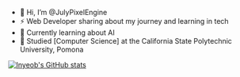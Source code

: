 - 👋 Hi, I’m @JulyPixelEngine
- ⚡ Web Developer sharing about my journey and learning in tech <br/>
- 👀 Currently learning about AI <br/>
- 🌱 Studied [Computer Science] at the California State Polytechnic University, Pomona <br/>


<!---
JulyPixelEngine/JulyPixelEngine is a ✨ special ✨ repository because its `README.md` (this file) appears on your GitHub profile.
You can click the Preview link to take a look at your changes.
--->

[![Inyeob's GitHub stats](https://github-readme-stats.vercel.app/api?username=anuraghazra)](https://github.com/JulyPixelEngine/github-readme-stats)
